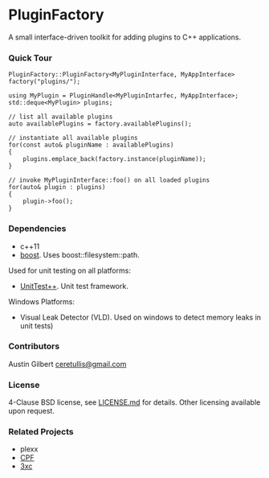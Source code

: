 # PluginFactory

A small interface-driven toolkit for adding plugins to C++ applications. 

### Quick Tour

    PluginFactory::PluginFactory<MyPluginInterface, MyAppInterface> factory("plugins/");

    using MyPlugin = PluginHandle<MyPluginIntarfec, MyAppInterface>;
    std::deque<MyPlugin> plugins;

    // list all available plugins
    auto availablePlugins = factory.availablePlugins();

    // instantiate all available plugins
    for(const auto& pluginName : availablePlugins)
    {
    	plugins.emplace_back(factory.instance(pluginName));
    }

    // invoke MyPluginInterface::foo() on all loaded plugins
    for(auto& plugin : plugins)
    {
    	plugin->foo();
    }
    
### Dependencies 

- c++11
- [boost](http://boost.org). Uses boost::filesystem::path.

Used for unit testing on all platforms:

- [UnitTest++](https://github.com/unittest-cpp/unittest-cpp). Unit test framework.

Windows Platforms:

- Visual Leak Detector (VLD). Used on windows to detect memory leaks in unit tests)

### Contributors 

Austin Gilbert <ceretullis@gmail.com>

### License

4-Clause BSD license, see [LICENSE.md](LICENSE.md) for details. Other licensing available upon request. 

### Related Projects 

- plexx
- [CPF](http://sourceforge.net/projects/cpp-plugin/)
- [3xc](https://github.com/rhcad/x3c)
